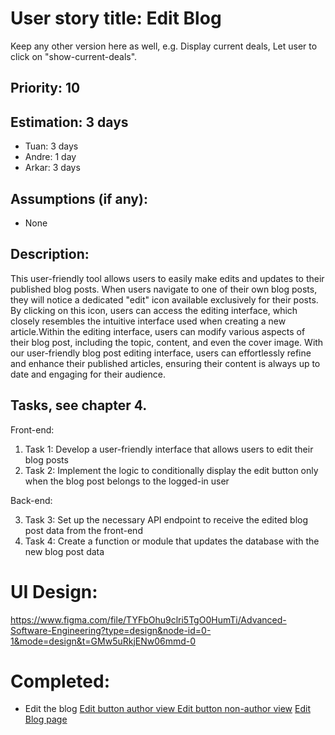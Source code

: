 # User story title: Edit Blog

Keep any other version here as well, e.g. Display current deals, Let user to click on "show-current-deals".

## Priority: 10

## Estimation: 3 days

- Tuan: 3 days
- Andre: 1 day
- Arkar: 3 days

## Assumptions (if any):

- None

## Description:

This user-friendly tool allows users to easily make edits and updates to their published blog posts. When users navigate to one of their own blog posts, they will notice a dedicated "edit" icon available exclusively for their posts. By clicking on this icon, users can access the editing interface, which closely resembles the intuitive interface used when creating a new article.Within the editing interface, users can modify various aspects of their blog post, including the topic, content, and even the cover image. With our user-friendly blog post editing interface, users can effortlessly refine and enhance their published articles, ensuring their content is always up to date and engaging for their audience.

## Tasks, see chapter 4.

Front-end:

1. Task 1: Develop a user-friendly interface that allows users to edit their blog posts
2. Task 2: Implement the logic to conditionally display the edit button only when the blog post belongs to the logged-in user

Back-end:

3. Task 3: Set up the necessary API endpoint to receive the edited blog post data from the front-end
4. Task 4: Create a function or module that updates the database with the new blog post data

# UI Design:
https://www.figma.com/file/TYFbOhu9clri5TgO0HumTi/Advanced-Software-Engineering?type=design&node-id=0-1&mode=design&t=GMw5uRkjENw06mmd-0
# Completed:
- Edit the blog
  [Edit button author view ](../img/edit_blog_button_author_view.png)
  [Edit button non-author view](../img/edit_blog_button_nonauthor_view.png)
  [Edit Blog page](../img/edit_blog_page.png)
